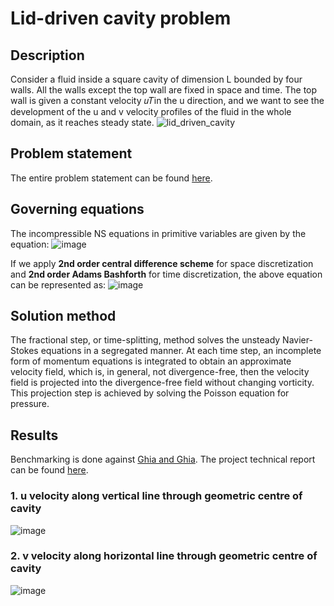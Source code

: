# Lid-driven cavity problem

## Description
Consider a fluid inside a square cavity of dimension L bounded by four walls. All the walls except the top wall are fixed in space and time. The top wall is given a constant velocity 𝑢𝑇in the u direction, and we 
want to see the development of the u and v velocity profiles of the fluid in the whole domain, as it reaches steady state.
![lid_driven_cavity](https://github.com/nilot-pal/Lid-driven-cavity/assets/72824334/382fa46b-ac14-42aa-8618-fbe46c894d83)

## Problem statement
The entire problem statement can be found [here](https://github.com/nilot-pal/Lid-driven-cavity/blob/main/Problem_statement.pdf).

## Governing equations
The incompressible NS equations in primitive variables are given by the equation:
![image](https://github.com/nilot-pal/Lid-driven-cavity/assets/72824334/6ca38f37-3876-4d27-a556-e275df0f5f29)

If we apply **2nd order central difference scheme** for space discretization and **2nd order Adams Bashforth** for time discretization, the above equation can be represented as:
![image](https://github.com/nilot-pal/Lid-driven-cavity/assets/72824334/433b7301-b720-4bbf-bf70-8c844fd90776)

## Solution method
The fractional step, or time-splitting, method solves the unsteady Navier-Stokes equations in a segregated manner. At each time step, an incomplete form of momentum equations is integrated to obtain an approximate velocity field, which is, in general, not divergence-free, then the velocity field is projected into the divergence-free field without changing vorticity. This projection step is achieved by solving the Poisson equation for pressure.

## Results
Benchmarking is done against [Ghia and Ghia](https://github.com/nilot-pal/Lid-driven-cavity/blob/main/ghia1982.pdf). The project technical report can be found [here](https://github.com/nilot-pal/Lid-driven-cavity/blob/main/Technical_report.pdf).
### 1. u velocity along vertical line through geometric centre of cavity
![image](https://github.com/nilot-pal/Lid-driven-cavity/assets/72824334/f7b1d83b-5d50-4fd2-b818-5e9318253dd8)
### 2. v velocity along horizontal line through geometric centre of cavity
![image](https://github.com/nilot-pal/Lid-driven-cavity/assets/72824334/867552d2-42df-46fe-9c01-5fb507c7a974)




